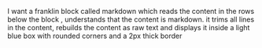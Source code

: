 I want a franklin block called markdown which reads the content in the rows below the block , understands that the content is markdown. it trims all lines in the content, rebuilds the content as raw text and displays it inside a light blue box with rounded corners and a 2px thick border

